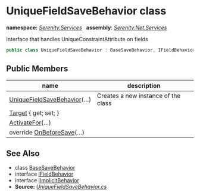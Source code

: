 # UniqueFieldSaveBehavior class
**namespace:** *[Serenity.Services](../README.md#serenity.services-namespace)*   **assembly**: *[Serenity.Net.Services](../README.md)*

Interface that handles UniqueConstraintAttribute on fields

```csharp
public class UniqueFieldSaveBehavior : BaseSaveBehavior, IFieldBehavior, IImplicitBehavior
```

## Public Members

| name | description |
| --- | --- |
| [UniqueFieldSaveBehavior](UniqueFieldSaveBehavior/UniqueFieldSaveBehavior.md)(…) | Creates a new instance of the class |
| [Target](UniqueFieldSaveBehavior/Target.md) { get; set; } |  |
| [ActivateFor](UniqueFieldSaveBehavior/ActivateFor.md)(…) |  |
| override [OnBeforeSave](UniqueFieldSaveBehavior/OnBeforeSave.md)(…) |  |

## See Also

* class [BaseSaveBehavior](BaseSaveBehavior.md)
* interface [IFieldBehavior](IFieldBehavior.md)
* interface [IImplicitBehavior](IImplicitBehavior.md)
* **Source:** *[UniqueFieldSaveBehavior.cs](https://github.com/serenity-is/Serenity/blob/master/src/Serenity.Net.Services/RequestHandlers/IntegratedFeatures/UniqueConstraints/UniqueFieldSaveBehavior.cs)*